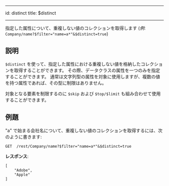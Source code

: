 - - -
id: distinct title: $distinct
- - -


指定した属性について、重複しない値のコレクションを取得します (*例*: `Company/name?$filter="name=a*"&$distinct=true`)


## 説明

`$distinct` を使って、指定した属性における重複しない値を格納したコレクションを取得することができます。 その際、データクラスの属性を一つのみを指定することができます。 通常は文字列型の属性を対象に使用しますが、複数の値を持つ属性であれば、その型に制限はありません。

対象となる要素を制限するのに `$skip` および `$top/$limit` も組み合わせて使用することができます。

## 例題
"a" で始まる会社名について、重複しない値のコレクションを取得するには、次のように書きます:

 `GET  /rest/Company/name?$filter="name=a*"&$distinct=true`

**レスポンス**:

````
[
    "Adobe",
    "Apple"
]
````


